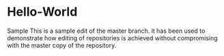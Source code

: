 # Hello-World
Sample
This is a sample edit of the master branch. it has been used to demonstrate how editing of repositories is achieved without compromising with the master copy of the repository.  
